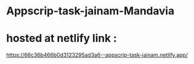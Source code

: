 # Appscrip-task-jainam-Mandavia

# hosted at netlify link : 

https://66c36b466b0d3123295ad3a6--appscrip-task-jainam.netlify.app/
